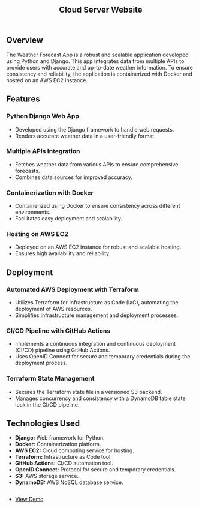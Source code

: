 <div id="main" class="alt">

<!-- One -->
<section id="one">
	<div class="inner">
		<header class="major">
			<h1>Cloud Server Website</h1>
		</header>

<!-- Content -->
<h2 id="content">Overview</h2>
<p>The Weather Forecast App is a robust and scalable application developed using Python and Django. This app integrates data from multiple APIs to provide users with accurate and up-to-date weather information. To ensure consistency and reliability, the application is containerized with Docker and hosted on an AWS EC2 instance.</p>

<h2 id="content">Features</h2>
<h3>Python Django Web App</h3>
<ul>
    <li>Developed using the Django framework to handle web requests.</li>
    <li>Renders accurate weather data in a user-friendly format.</li>
</ul>

<h3>Multiple APIs Integration</h3>
    <ul>
        <li>Fetches weather data from various APIs to ensure comprehensive forecasts.</li>
        <li>Combines data sources for improved accuracy.</li>
    </ul>

<h3>Containerization with Docker</h3>
    <ul>
        <li>Containerized using Docker to ensure consistency across different environments.</li>
        <li>Facilitates easy deployment and scalability.</li>
    </ul>

<h3>Hosting on AWS EC2</h3>
    <ul>
        <li>Deployed on an AWS EC2 instance for robust and scalable hosting.</li>
        <li>Ensures high availability and reliability.</li>
    </ul>

<h2>Deployment</h2>

<h3>Automated AWS Deployment with Terraform</h3>
    <ul>
        <li>Utilizes Terraform for Infrastructure as Code (IaC), automating the deployment of AWS resources.</li>
        <li>Simplifies infrastructure management and deployment processes.</li>
    </ul>

<h3>CI/CD Pipeline with GitHub Actions</h3>
    <ul>
        <li>Implements a continuous integration and continuous deployment (CI/CD) pipeline using GitHub Actions.</li>
        <li>Uses OpenID Connect for secure and temporary credentials during the deployment process.</li>
    </ul>

<h3>Terraform State Management</h3>
    <ul>
        <li>Secures the Terraform state file in a versioned S3 backend.</li>
        <li>Manages concurrency and consistency with a DynamoDB table state lock in the CI/CD pipeline.</li>
    </ul>

<h2>Technologies Used</h2>
    <ul>
        <li><strong>Django:</strong> Web framework for Python.</li>
        <li><strong>Docker:</strong> Containerization platform.</li>
        <li><strong>AWS EC2:</strong> Cloud computing service for hosting.</li>
        <li><strong>Terraform:</strong> Infrastructure as Code tool.</li>
        <li><strong>GitHub Actions:</strong> CI/CD automation tool.</li>
        <li><strong>OpenID Connect:</strong> Protocol for secure and temporary credentials.</li>
        <li><strong>S3:</strong> AWS storage service.</li>
        <li><strong>DynamoDB:</strong> AWS NoSQL database service.</li>
    </ul>

<!-- <h4>Fit</h4> -->
<div class="image fit">
<img src="{% link assets/images/Weather-App.png %}" alt="" />
<ul class="actions">
    <li><a href="http://ec2-44-214-46-118.compute-1.amazonaws.com" class="button">View Demo</a></li>
</ul>
</div>

</div>
</section>